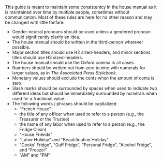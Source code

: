 This guide is meant to maintain some consistentcy in the house manual as it is maintained over time by multiple people, sometimes without communication. Most of these rules are here for no other reason and may be changed with little fanfare.

- Gender-neutral pronouns should be used unless a gendered pronoun would significantly clarify an idea.  
- The house manual should be written in the third-person wherever possible.  
- Major section titles should use H2 sized-headers, and minor sections titles should use H3 sized-headers.  
- The house manual should use the Oxford comma in all cases.  
- Numbers should be written out from zero to nine with numerals for larger values, as in *The Associated Press Stylebook*.  
- Monetary values should exclude the cents when the amount of cents is zero  
- Slash marks should be surrounded by spaces when used to indicate two different ideas but should be immediately surrounded by numerals when used for a fractional value.  
- The following words / phrases should be capitalized:
    - "French House"
    - the title of any officer when used to refer to a person (e.g., the Treasurer or the Trustee)
    - the name of any labor when used to refer to a person (e.g., the Fridge Clean)
    - "House Friends"
    - "Labor Holiday" and "Beautification Holiday"
    - "Cooks' Fridge", "Guff Fridge", "Personal Fridge", "Alcohol Fridge", and "Freezer"
    - "AM" and "PM"
